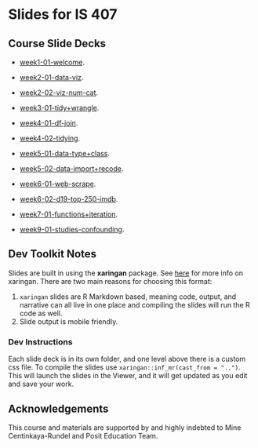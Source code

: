 # Slides for IS 407

## Course Slide Decks

- [week1-01-welcome](week1-01-welcome).

- [week2-01-data-viz](week2-01-data-viz).

- [week2-02-viz-num-cat](week2-02-viz-num-cat).

- [week3-01-tidy+wrangle](week3-01-tidy+wrangle).

- [week4-01-df-join](week4-01-df-join).

- [week4-02-tidying](week4-02-tidying).

- [week5-01-data-type+class](week5-01-data-type+class).

- [week5-02-data-import+recode](week5-02-data-import+recode).

- [week6-01-web-scrape](week6-01-web-scrape).

- [week6-02-d19-top-250-imdb](week6-02-d19-top-250-imdb).

- [week7-01-functions+iteration](week7-01-functions+iteration).

- [week9-01-studies-confounding](week9-01-studies-confounding).


## Dev Toolkit Notes

Slides are built in using the **xaringan** package. See [here](https://github.com/yihui/xaringan) for more info on xaringan. There are two main reasons for choosing this format:

1. `xaringan` slides are R Markdown based, meaning code, output, and narrative can all live in one place and compiling the slides will run the R code as well.
2. Slide output is mobile friendly.

### Dev Instructions

Each slide deck is in its own folder, and one level above there is a custom css file. To compile the slides use `xaringan::inf_mr(cast_from = "..")`. This will launch the slides in the Viewer, and it will get updated as you edit and save your work.

## Acknowledgements

This course and materials are supported by and highly indebted to Mine Centinkaya-Rundel and Posit Education Team.
